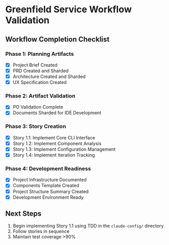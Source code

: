 # Greenfield Service Workflow Validation

## Workflow Completion Checklist

### Phase 1: Planning Artifacts
- [x] Project Brief Created
- [x] PRD Created and Sharded
- [x] Architecture Created and Sharded
- [x] UX Specification Created

### Phase 2: Artifact Validation
- [x] PO Validation Complete
- [x] Documents Sharded for IDE Development

### Phase 3: Story Creation
- [x] Story 1.1: Implement Core CLI Interface
- [x] Story 1.2: Implement Component Analysis
- [x] Story 1.3: Implement Configuration Management
- [x] Story 1.4: Implement Iteration Tracking

### Phase 4: Development Readiness
- [x] Project Infrastructure Documented
- [x] Components Template Created
- [x] Project Structure Summary Created
- [x] Development Environment Ready

## Next Steps
1. Begin implementing Story 1.1 using TDD in the `claude-config/` directory
2. Follow stories in sequence
3. Maintain test coverage >90%